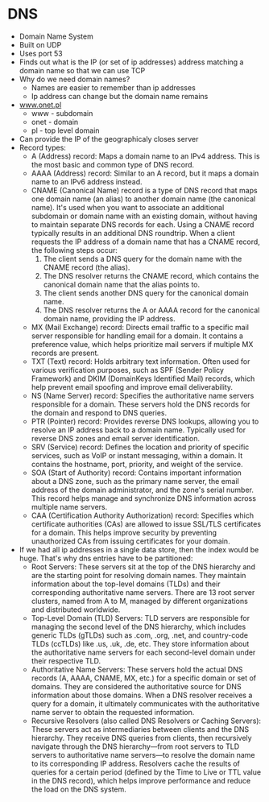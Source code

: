 # DNS

- Domain Name System
- Built on UDP
- Uses port 53
- Finds out what is the IP (or set of ip addresses) address matching a domain name so that we can use TCP
- Why do we need domain names?
    - Names are easier to remember than ip addresses
    - Ip address can change but the domain name remains
- www.onet.pl
    - www - subdomain
    - onet - domain
    - pl - top level domain
- Can provide the IP of the geographicaly closes server
- Record types:
    - A (Address) record: Maps a domain name to an IPv4 address. This is the most basic and common type of DNS record.
    - AAAA (Address) record: Similar to an A record, but it maps a domain name to an IPv6 address instead.
    - CNAME (Canonical Name) record is a type of DNS record that maps one domain name (an alias) to another domain name (the canonical name). It's used when you want to associate an additional subdomain or domain name with an existing domain, without having to maintain separate DNS records for each. Using a CNAME record typically results in an additional DNS roundtrip. When a client requests the IP address of a domain name that has a CNAME record, the following steps occur:
        1. The client sends a DNS query for the domain name with the CNAME record (the alias).
        2. The DNS resolver returns the CNAME record, which contains the canonical domain name that the alias points to.
        3. The client sends another DNS query for the canonical domain name.
        4. The DNS resolver returns the A or AAAA record for the canonical domain name, providing the IP address.
    - MX (Mail Exchange) record: Directs email traffic to a specific mail server responsible for handling email for a domain. It contains a preference value, which helps prioritize mail servers if multiple MX records are present.
    - TXT (Text) record: Holds arbitrary text information. Often used for various verification purposes, such as SPF (Sender Policy Framework) and DKIM (DomainKeys Identified Mail) records, which help prevent email spoofing and improve email deliverability.
    - NS (Name Server) record: Specifies the authoritative name servers responsible for a domain. These servers hold the DNS records for the domain and respond to DNS queries.
    - PTR (Pointer) record: Provides reverse DNS lookups, allowing you to resolve an IP address back to a domain name. Typically used for reverse DNS zones and email server identification.
    - SRV (Service) record: Defines the location and priority of specific services, such as VoIP or instant messaging, within a domain. It contains the hostname, port, priority, and weight of the service.
    - SOA (Start of Authority) record: Contains important information about a DNS zone, such as the primary name server, the email address of the domain administrator, and the zone's serial number. This record helps manage and synchronize DNS information across multiple name servers.
    - CAA (Certification Authority Authorization) record: Specifies which certificate authorities (CAs) are allowed to issue SSL/TLS certificates for a domain. This helps improve security by preventing unauthorized CAs from issuing certificates for your domain.
- If we had all ip addresses in a single data store, then the index would be huge. That's why dns entries have to be partitioned:
    - Root Servers: These servers sit at the top of the DNS hierarchy and are the starting point for resolving domain names. They maintain information about the top-level domains (TLDs) and their corresponding authoritative name servers. There are 13 root server clusters, named from A to M, managed by different organizations and distributed worldwide.
    - Top-Level Domain (TLD) Servers: TLD servers are responsible for managing the second level of the DNS hierarchy, which includes generic TLDs (gTLDs) such as .com, .org, .net, and country-code TLDs (ccTLDs) like .us, .uk, .de, etc. They store information about the authoritative name servers for each second-level domain under their respective TLD.
    - Authoritative Name Servers: These servers hold the actual DNS records (A, AAAA, CNAME, MX, etc.) for a specific domain or set of domains. They are considered the authoritative source for DNS information about those domains. When a DNS resolver receives a query for a domain, it ultimately communicates with the authoritative name server to obtain the requested information.
    - Recursive Resolvers (also called DNS Resolvers or Caching Servers): These servers act as intermediaries between clients and the DNS hierarchy. They receive DNS queries from clients, then recursively navigate through the DNS hierarchy—from root servers to TLD servers to authoritative name servers—to resolve the domain name to its corresponding IP address. Resolvers cache the results of queries for a certain period (defined by the Time to Live or TTL value in the DNS record), which helps improve performance and reduce the load on the DNS system.